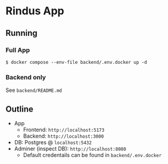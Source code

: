 # Rindus App

## Running

### Full App

```shell
$ docker compose --env-file backend/.env.docker up -d
```

### Backend only

See `backend/README.md`

## Outline

- App
  - Frontend: `http://localhost:5173`
  - Backend: `http://localhost:3000`
- DB: Postgres @ `localhost:5432`
- Adminer (inspect DB): `http://localhost:8080`
  - Default credentails can be found in `backend/.env.docker`
